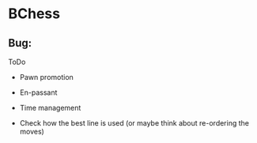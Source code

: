 #  BChess

Bug:
-

ToDo

- Pawn promotion
- En-passant

- Time management
- Check how the best line is used (or maybe think about re-ordering the moves)
